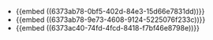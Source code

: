 - {{embed ((6373ab78-0bf5-402d-84e3-15d66e7831dd))}}
- {{embed ((6373ab78-9e73-4608-9124-5225076f233c))}}
- {{embed ((6373ac40-74fd-4fcd-8418-f7bf46e8798e))}}